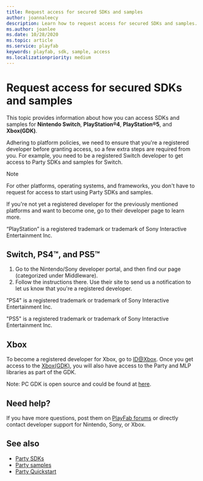 ```yaml
---
title: Request access for secured SDKs and samples
author: joannaleecy
description: Learn how to request access for secured SDKs and samples.
ms.author: joanlee
ms.date: 10/28/2020
ms.topic: article
ms.service: playfab
keywords: playfab, sdk, sample, access
ms.localizationpriority: medium
---
```


# Request access for secured SDKs and samples

This topic provides information about how you can access SDKs and samples for **Nintendo Switch**, **PlayStation&#174;4**, **PlayStation&#174;5**, and **Xbox(GDK)**.

Adhering to platform policies, we need to ensure that you're a registered developer before granting access, so a few extra steps are required from you. For example, you need to be a registered Switch developer to get access to Party SDKs and samples for Switch.

>[!NOTE]
>For other platforms, operating systems, and frameworks, you don't have to request for access to start using Party SDKs and samples.

If you're not yet a registered developer for the previously mentioned platforms and want to become one, go to their developer page to learn more.

“PlayStation” is a registered trademark or trademark of Sony Interactive Entertainment Inc.


## Switch, PS4&#8482;, and PS5&#8482;

1. Go to the Nintendo/Sony developer portal, and then find our page (categorized under Middleware).
2. Follow the instructions there. Use their site to send us a notification to let us know that you're a registered developer.

"PS4" is a registered trademark or trademark of Sony Interactive Entertainment Inc.

"PS5" is a registered trademark or trademark of Sony Interactive Entertainment Inc.

## Xbox

To become a registered developer for Xbox, go to [ID@Xbox](https://www.xbox.com/Developers/id). Once you get access to the [Xbox(GDK)](https://www.microsoft.com/en-us/software-download/gdk), you will also have access to the Party and MLP libraries as part of the GDK.

Note: PC GDK is open source and could be found at [here](https://aka.ms/gdk).

## Need help?

If you have more questions, post them on [PlayFab forums](https://community.playfab.com/index.html) or directly contact developer support for Nintendo, Sony, or Xbox.

## See also

* [Party SDKs](party-sdks.md)
* [Party samples](party-samples.md)
* [Party Quickstart](quickstart.md)
